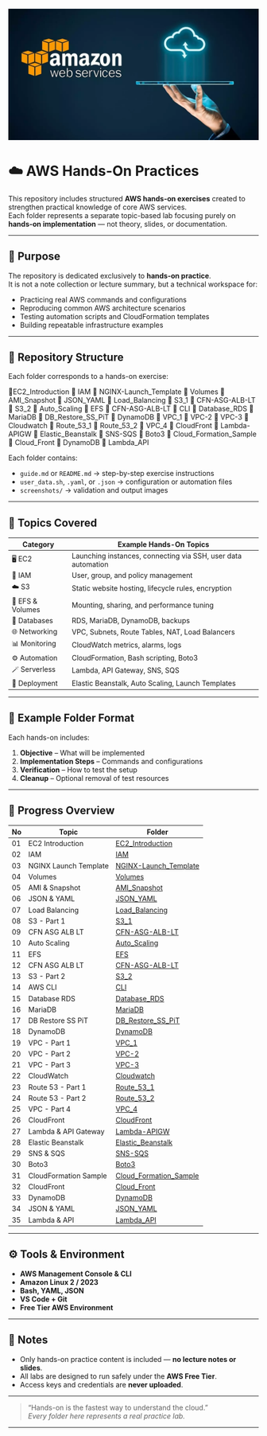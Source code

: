 ![AWS Log](./aws.webp)

# ☁️ AWS Hands-On Practices

This repository includes structured **AWS hands-on exercises** created to strengthen practical knowledge of core AWS services.  
Each folder represents a separate topic-based lab focusing purely on **hands-on implementation** — not theory, slides, or documentation.

---

## 🎯 Purpose

The repository is dedicated exclusively to **hands-on practice**.  
It is not a note collection or lecture summary, but a technical workspace for:

- Practicing real AWS commands and configurations
- Reproducing common AWS architecture scenarios
- Testing automation scripts and CloudFormation templates
- Building repeatable infrastructure examples

---

## 🧩 Repository Structure

Each folder corresponds to a hands-on exercise:

📁EC2_Introduction
📁 IAM
📁 NGINX-Launch_Template
📁 Volumes
📁 AMI_Snapshot
📁 JSON_YAML
📁 Load_Balancing
📁 S3_1
📁 CFN-ASG-ALB-LT
📁 S3_2
📁 Auto_Scaling
📁 EFS
📁 CFN-ASG-ALB-LT
📁 CLI
📁 Database_RDS
📁 MariaDB
📁 DB_Restore_SS_PiT
📁 DynamoDB
📁 VPC_1
📁 VPC-2
📁 VPC-3
📁 Cloudwatch
📁 Route_53_1
📁 Route_53_2
📁 VPC_4
📁 CloudFront
📁 Lambda-APIGW
📁 Elastic_Beanstalk
📁 SNS-SQS
📁 Boto3
📁 Cloud_Formation_Sample
📁 Cloud_Front
📁 DynamoDB
📁 Lambda_API

Each folder contains:

- `guide.md` or `README.md` → step-by-step exercise instructions
- `user_data.sh`, `.yaml`, or `.json` → configuration or automation files
- `screenshots/` → validation and output images

---

## 🧠 Topics Covered

| Category         | Example Hands-On Topics                                       |
| ---------------- | ------------------------------------------------------------- |
| 🖥️ EC2           | Launching instances, connecting via SSH, user data automation |
| 🔐 IAM           | User, group, and policy management                            |
| ☁️ S3            | Static website hosting, lifecycle rules, encryption           |
| 🧱 EFS & Volumes | Mounting, sharing, and performance tuning                     |
| 🧮 Databases     | RDS, MariaDB, DynamoDB, backups                               |
| 🌐 Networking    | VPC, Subnets, Route Tables, NAT, Load Balancers               |
| 📊 Monitoring    | CloudWatch metrics, alarms, logs                              |
| ⚙️ Automation    | CloudFormation, Bash scripting, Boto3                         |
| 🪄 Serverless    | Lambda, API Gateway, SNS, SQS                                 |
| 🚀 Deployment    | Elastic Beanstalk, Auto Scaling, Launch Templates             |

---

## 📁 Example Folder Format

Each hands-on includes:

1. **Objective** – What will be implemented
2. **Implementation Steps** – Commands and configurations
3. **Verification** – How to test the setup
4. **Cleanup** – Optional removal of test resources

---

## 🧾 Progress Overview

| No  | Topic                 | Folder                                             |
| --- | --------------------- | -------------------------------------------------- |
| 01  | EC2 Introduction      | [EC2_Introduction](./EC2_Introduction)             |
| 02  | IAM                   | [IAM](./IAM)                                       |
| 03  | NGINX Launch Template | [NGINX-Launch_Template](./NGINX-Launch_Template)   |
| 04  | Volumes               | [Volumes](./Volumes)                               |
| 05  | AMI & Snapshot        | [AMI_Snapshot](./AMI_Snapshot)                     |
| 06  | JSON & YAML           | [JSON_YAML](./JSON_YAML)                           |
| 07  | Load Balancing        | [Load_Balancing](./Load_Balancing)                 |
| 08  | S3 - Part 1           | [S3_1](./S3_1)                                     |
| 09  | CFN ASG ALB LT        | [CFN-ASG-ALB-LT](./CFN-ASG-ALB-LT)                 |
| 10  | Auto Scaling          | [Auto_Scaling](./Auto_Scaling)                     |
| 11  | EFS                   | [EFS](./EFS)                                       |
| 12  | CFN ASG ALB LT        | [CFN-ASG-ALB-LT](./CFN-ASG-ALB-LT)                 |
| 13  | S3 - Part 2           | [S3_2](./S3_2)                                     |
| 14  | AWS CLI               | [CLI](./CLI)                                       |
| 15  | Database RDS          | [Database_RDS](./Database_RDS)                     |
| 16  | MariaDB               | [MariaDB](./MariaDB)                               |
| 17  | DB Restore SS PiT     | [DB_Restore_SS_PiT](./DB_Restore_SS_PiT)           |
| 18  | DynamoDB              | [DynamoDB](./DynamoDB)                             |
| 19  | VPC - Part 1          | [VPC_1](./VPC_1)                                   |
| 20  | VPC - Part 2          | [VPC-2](./VPC-2)                                   |
| 21  | VPC - Part 3          | [VPC-3](./VPC-3)                                   |
| 22  | CloudWatch            | [Cloudwatch](./Cloudwatch)                         |
| 23  | Route 53 - Part 1     | [Route_53_1](./Route_53_1)                         |
| 24  | Route 53 - Part 2     | [Route_53_2](./Route_53_2)                         |
| 25  | VPC - Part 4          | [VPC_4](./VPC_4)                                   |
| 26  | CloudFront            | [CloudFront](./CloudFront)                         |
| 27  | Lambda & API Gateway  | [Lambda-APIGW](./Lambda-APIGW)                     |
| 28  | Elastic Beanstalk     | [Elastic_Beanstalk](./Elastic_Beanstalk)           |
| 29  | SNS & SQS             | [SNS-SQS](./SNS-SQS)                               |
| 30  | Boto3                 | [Boto3](./Boto3)                                   |
| 31  | CloudFormation Sample | [Cloud_Formation_Sample](./Cloud_Formation_Sample) |
| 32  | CloudFront            | [Cloud_Front](./Cloud_Front)                       |
| 33  | DynamoDB              | [DynamoDB](./DynamoDB)                             |
| 34  | JSON & YAML           | [JSON_YAML](./JSON_YAML)                           |
| 35  | Lambda & API          | [Lambda_API](./Lambda_API)                         |

---

## ⚙️ Tools & Environment

- **AWS Management Console & CLI**
- **Amazon Linux 2 / 2023**
- **Bash, YAML, JSON**
- **VS Code + Git**
- **Free Tier AWS Environment**

---

## 📌 Notes

- Only hands-on practice content is included — **no lecture notes or slides**.
- All labs are designed to run safely under the **AWS Free Tier**.
- Access keys and credentials are **never uploaded**.

---

> “Hands-on is the fastest way to understand the cloud.”  
> _Every folder here represents a real practice lab._

---
